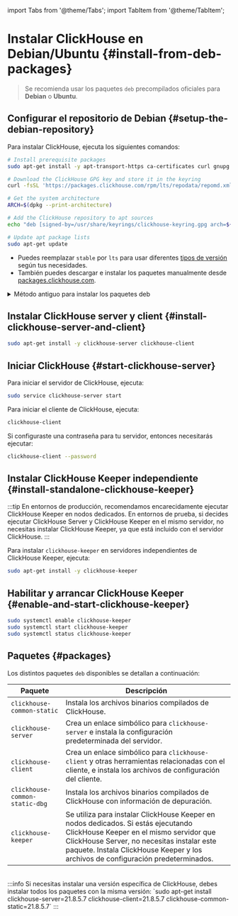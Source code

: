 import Tabs from '@theme/Tabs';
import TabItem from '@theme/TabItem';

# Instalar ClickHouse en Debian/Ubuntu {#install-from-deb-packages}

> Se recomienda usar los paquetes `deb` precompilados oficiales para **Debian** o **Ubuntu**.

<VerticalStepper>

## Configurar el repositorio de Debian {#setup-the-debian-repository}

Para instalar ClickHouse, ejecuta los siguientes comandos:

```bash
# Install prerequisite packages
sudo apt-get install -y apt-transport-https ca-certificates curl gnupg

# Download the ClickHouse GPG key and store it in the keyring
curl -fsSL 'https://packages.clickhouse.com/rpm/lts/repodata/repomd.xml.key' | sudo gpg --dearmor -o /usr/share/keyrings/clickhouse-keyring.gpg

# Get the system architecture
ARCH=$(dpkg --print-architecture)

# Add the ClickHouse repository to apt sources
echo "deb [signed-by=/usr/share/keyrings/clickhouse-keyring.gpg arch=${ARCH}] https://packages.clickhouse.com/deb stable main" | sudo tee /etc/apt/sources.list.d/clickhouse.list

# Update apt package lists
sudo apt-get update
```

- Puedes reemplazar `stable` por `lts` para usar diferentes [tipos de versión](/knowledgebase/production) según tus necesidades.
- También puedes descargar e instalar los paquetes manualmente desde [packages.clickhouse.com](https://packages.clickhouse.com/deb/pool/main/c/).

<details>
<summary>Método antiguo para instalar los paquetes deb</summary>


```bash
# Install prerequisite packages
sudo apt-get install apt-transport-https ca-certificates dirmngr

# Add the ClickHouse GPG key to authenticate packages
sudo apt-key adv --keyserver hkp://keyserver.ubuntu.com:80 --recv 8919F6BD2B48D754

# Add the ClickHouse repository to apt sources
echo "deb https://packages.clickhouse.com/deb stable main" | sudo tee \
    /etc/apt/sources.list.d/clickhouse.list
    
# Update apt package lists
sudo apt-get update

# Install ClickHouse server and client packages
sudo apt-get install -y clickhouse-server clickhouse-client

# Start the ClickHouse server service
sudo service clickhouse-server start

# Launch the ClickHouse command line client
clickhouse-client # or "clickhouse-client --password" if you set up a password.
```

</details>

## Instalar ClickHouse server y client {#install-clickhouse-server-and-client}

```bash
sudo apt-get install -y clickhouse-server clickhouse-client
```

## Iniciar ClickHouse {#start-clickhouse-server}

Para iniciar el servidor de ClickHouse, ejecuta:

```bash
sudo service clickhouse-server start
```

Para iniciar el cliente de ClickHouse, ejecuta:

```bash
clickhouse-client
```

Si configuraste una contraseña para tu servidor, entonces necesitarás ejecutar:

```bash
clickhouse-client --password
```

## Instalar ClickHouse Keeper independiente {#install-standalone-clickhouse-keeper}

:::tip
En entornos de producción, recomendamos encarecidamente ejecutar ClickHouse Keeper en nodos dedicados.
En entornos de prueba, si decides ejecutar ClickHouse Server y ClickHouse Keeper en el mismo servidor,
no necesitas instalar ClickHouse Keeper, ya que está incluido con el servidor ClickHouse.
:::

Para instalar `clickhouse-keeper` en servidores independientes de ClickHouse Keeper, ejecuta:

```bash
sudo apt-get install -y clickhouse-keeper
```

## Habilitar y arrancar ClickHouse Keeper {#enable-and-start-clickhouse-keeper}

```bash
sudo systemctl enable clickhouse-keeper
sudo systemctl start clickhouse-keeper
sudo systemctl status clickhouse-keeper
```

</VerticalStepper>

## Paquetes {#packages}

Los distintos paquetes `deb` disponibles se detallan a continuación:

| Paquete                        | Descripción                                                                                                                                                                                                                                                                            |
|--------------------------------|----------------------------------------------------------------------------------------------------------------------------------------------------------------------------------------------------------------------------------------------------------------------------------------|
| `clickhouse-common-static`     | Instala los archivos binarios compilados de ClickHouse.                                                                                                                                                                                                                                 |
| `clickhouse-server`            | Crea un enlace simbólico para `clickhouse-server` e instala la configuración predeterminada del servidor.                                                                                                                                                                              |
| `clickhouse-client`            | Crea un enlace simbólico para `clickhouse-client` y otras herramientas relacionadas con el cliente, e instala los archivos de configuración del cliente.                                                                                                                              |
| `clickhouse-common-static-dbg` | Instala los archivos binarios compilados de ClickHouse con información de depuración.                                                                                                                                                                                                  |
| `clickhouse-keeper`            | Se utiliza para instalar ClickHouse Keeper en nodos dedicados. Si estás ejecutando ClickHouse Keeper en el mismo servidor que ClickHouse Server, no necesitas instalar este paquete. Instala ClickHouse Keeper y los archivos de configuración predeterminados.                        |

<br/>
:::info
Si necesitas instalar una versión específica de ClickHouse, debes instalar todos los paquetes con la misma versión:
`sudo apt-get install clickhouse-server=21.8.5.7 clickhouse-client=21.8.5.7 clickhouse-common-static=21.8.5.7`
:::
